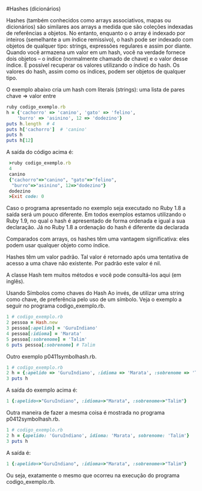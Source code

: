#Hashes (dicionários)

Hashes (também conhecidos como arrays associativos, mapas ou dicionários) são similares aos arrays a medida que são coleções indexadas de referências a objetos. No entanto, enquanto o o array é indexado por inteiros (semelhante a um índice remissivo), o hash pode ser indexado com objetos de qualquer tipo: strings, expressões regulares e assim por diante. Quando você armazena um valor em um hash, você na verdade fornece dois objetos – o índice (normalmente chamado de chave) e o valor desse índice. É possível recuperar os valores utilizando o índice do hash. Os valores do hash, assim como os índices, podem ser objetos de qualquer tipo.

O exemplo  abaixo cria um hash com literais (strings): uma lista de pares chave => valor entre

```ruby
ruby codigo_exemplo.rb
h = {'cachorro' => 'canino', 'gato' => 'felino',
    'burro' => 'asinino', 12 => 'dodezino'}
puts h.length  # 4
puts h['cachorro']  # 'canino'
puts h
puts h[12]
```

A saída do código acima é:

```ruby
 >ruby codigo_exemplo.rb
 4
 canino
 {"cachorro"=>"canino", "gato"=>"felino",
  "burro"=>"asinino", 12=>"dodezino"}
 dodezino
 >Exit code: 0
 ```

Caso o programa apresentado no exemplo seja executado no Ruby 1.8 a saída será um pouco diferente. Em todos exemplos estamos utilizando o Ruby 1.9, no qual o hash é apresentado de forma ordenada e igual a sua declaração. Já no Ruby 1.8 a ordenação do hash é diferente da declarada

Comparados com arrays, os hashes têm uma vantagem significativa: eles podem usar qualquer objeto como índice.

Hashes têm um valor padrão. Tal valor é retornado após uma tentativa de acesso a uma chave não existente. Por padrão este valor é nil.

A classe Hash tem muitos métodos e você pode consultá-los aqui (em inglês).

Usando Símbolos como chaves do Hash
Ao invés, de utilizar uma string como chave, de preferência pelo uso de um símbolo. Veja o exemplo a seguir no programa codigo_exemplo.rb.

```ruby
1 # codigo_exemplo.rb
2 pessoa = Hash.new
3 pessoa[:apelido] = 'GuruIndiano'
4 pessoa[:idioma] = 'Marata'
5 pessoa[:sobrenome] = 'Talim'
6 puts pessoa[:sobrenome] # Talim
```

Outro exemplo p0411symbolhash.rb.

```ruby
1 # codigo_exemplo.rb
2 h = {:apelido => 'GuruIndiano', :idioma => 'Marata', :sobrenome => 'Talim'}
3 puts h
```

A saída do exemplo acima é:

```ruby
1 {:apelido=>"GuruIndiano", :idioma=>"Marata", :sobrenome=>"Talim"}
```

Outra maneira de fazer a mesma coisa é mostrada no programa p0412symbolhash.rb.

```ruby
1 # codigo_exemplo.rb
2 h = {apelido: 'GuruIndiano', idioma: 'Marata', sobrenome: 'Talim'}
3 puts h
```

A saída é:

```ruby
1 {:apelido=>"GuruIndiano", :idioma=>"Marata", :sobrenome=>"Talim"}
```

Ou seja, exatamente o mesmo que ocorreu na execução do programa codigo_exemplo.rb.
